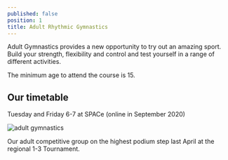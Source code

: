 ```yaml
---
published: false
position: 1
title: Adult Rhythmic Gymnastics
---
```

Adult Gymnastics provides a new opportunity to try out an amazing sport. Build your strength, flexibility and control and test yourself in a range of different activities.

The minimum age to attend the course is 15.

## Our timetable

Tuesday and Friday 6-7 at SPACe (online in September 2020)

![adult gymnastics](/assets/adult-gymnastics.jpeg)

Our adult competitive group on the highest podium step last April at the regional 1-3 Tournament.